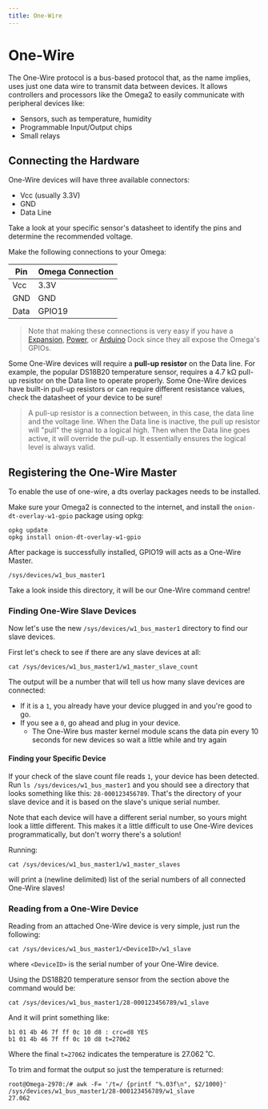 ```yaml
---
title: One-Wire
---
```


# One-Wire

The One-Wire protocol is a bus-based protocol that, as the name implies, uses just one data wire to transmit data between devices. It allows controllers and processors like the Omega2 to easily communicate with peripheral devices like:

* Sensors, such as temperature, humidity
* Programmable Input/Output chips
* Small relays

## Connecting the Hardware

One-Wire devices will have three available connectors:

* Vcc (usually 3.3V)
* GND
* Data Line

Take a look at your specific sensor's datasheet to identify the pins and determine the recommended voltage.

Make the following connections to your Omega:


| Pin  | Omega Connection |
|------|------------------|
| Vcc  | 3.3V             |
| GND  | GND              |
| Data | GPIO19           |

> Note that making these connections is very easy if you have a [Expansion](#expansion-dock), [Power](#power-dock), or [Arduino](#arduino-dock-2) Dock since they all expose the Omega's GPIOs.

Some One-Wire devices will require a **pull-up resistor** on the Data line. For example, the popular DS18B20 temperature sensor, requires a 4.7 kΩ pull-up resistor on the Data line to operate properly. Some One-Wire devices have built-in pull-up resistors or can require different resistance values, check the datasheet of your device to be sure!

> A pull-up resistor is a connection between, in this case, the data line and the voltage line. When the Data line is inactive, the pull up resistor will "pull" the signal to a logical high. Then when the Data line goes active, it will override the pull-up. It essentially ensures the logical level is always valid.

<!-- TODO: expand on pull up resistors -->


## Registering the One-Wire Master

To enable the use of one-wire, a dts overlay packages needs to be installed.

Make sure your Omega2 is connected to the internet, and install the `onion-dt-overlay-w1-gpio` package  using opkg:

```
opkg update
opkg install onion-dt-overlay-w1-gpio
```

After package is successfully installed, GPIO19 will acts as a One-Wire Master.

```
/sys/devices/w1_bus_master1
```

Take a look inside this directory, it will be our One-Wire command centre!

<!-- TODO: test and then add a note about persistence after reboot -->


### Finding One-Wire Slave Devices

Now let's use the new `/sys/devices/w1_bus_master1` directory to find our slave devices.

First let's check to see if there are any slave devices at all:

```
cat /sys/devices/w1_bus_master1/w1_master_slave_count
```

The output will be a number that will tell us how many slave devices are connected:

* If it is a `1`, you already have your device plugged in and you're good to go.
* If you see a `0`, go ahead and plug in your device.
  * The One-Wire bus master kernel module scans the data pin every 10 seconds for new devices so wait a little while and try again

#### Finding your Specific Device

If your check of the slave count file reads `1`, your device has been detected. Run `ls /sys/devices/w1_bus_master1` and you should see a directory that looks something like this: `28-000123456789`. That's the directory of your slave device and it is based on the slave's unique serial number.

Note that each device will have a different serial number, so yours might look a little different. This makes it a little difficult to use One-Wire devices programmatically, but don't worry there's a solution!

Running:
```
cat /sys/devices/w1_bus_master1/w1_master_slaves
```
will print a (newline delimited) list of the serial numbers of all connected One-Wire slaves!


### Reading from a One-Wire Device

Reading from an attached One-Wire device is very simple, just run the following:

```
cat /sys/devices/w1_bus_master1/<DeviceID>/w1_slave
```

where `<DeviceID>` is the serial number of your One-Wire device.

Using the DS18B20 temperature sensor from the section above the command would be:

```
cat /sys/devices/w1_bus_master1/28-000123456789/w1_slave
```

And it will print something like:

```
b1 01 4b 46 7f ff 0c 10 d8 : crc=d8 YES
b1 01 4b 46 7f ff 0c 10 d8 t=27062
```

Where the final `t=27062` indicates the temperature is 27.062 ˚C.

To trim and format the output so just the temperature is returned:

```
root@Omega-2970:/# awk -F= '/t=/ {printf "%.03f\n", $2/1000}' /sys/devices/w1_bus_master1/28-000123456789/w1_slave
27.062
```

